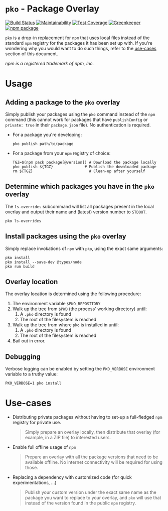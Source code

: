 # `pko` - Package Overlay
[![Build Status](https://travis-ci.com/RomainMuller/pko.svg?branch=master)](https://travis-ci.com/RomainMuller/pko)
[![Maintainability](https://api.codeclimate.com/v1/badges/0dd9c68d88c6d6a7c672/maintainability)](https://codeclimate.com/github/RomainMuller/pko/maintainability)
[![Test Coverage](https://api.codeclimate.com/v1/badges/0dd9c68d88c6d6a7c672/test_coverage)](https://codeclimate.com/github/RomainMuller/pko/test_coverage)
[![Greenkeeper](https://badges.greenkeeper.io/RomainMuller/pko.svg)](https://greenkeeper.io/)
[![npm package](https://img.shields.io/npm/v/pko/latest.svg)](https://www.npmjs.com/package/pko)

`pko` is a drop-in replacement for `npm` that uses local files instead of the standard `npm` registry for the packages
it has been set up with. If you're wondering why you would want to do such things, refer to the [use-cases](#Use-cases)
section of this document.

*npm is a registered trademark of npm, Inc.*

# Usage
## Adding a package to the `pko` overlay
Simply publish your packages using the `pko` command instead of the `npm` command (this cannot work for packages that
have `publishConfig` or `private: true` in their `package.json` file). No authentication is required.
* For a package you're developing:
  ```shell
  pko publish path/to/package
  ```
* For a package from your `npm` registry of choice:
  ```shell
  TGZ=$(npm pack package[@version]) # Download the package locally
  pko publish ${TGZ}              # Publish the downloaded package
  rm ${TGZ}                         # Clean-up after yourself
  ```

## Determine which packages you have in the `pko` overlay
The `ls-overrides` subcommand will list all packages present in the local overlay and output their name and (latest)
version number to `STDOUT`.
```shell
pko ls-overrides
```

## Install packages using the `pko` overlay
Simply replace invokations of `npm` with `pko`, using the exact same arguments:
```shell
pko install
pko install --save-dev @types/node
pko run build
```

## Overlay location
The overlay location is determined using the following procedure:
1. The environment variable `$PKO_REPOSITORY`
2. Walk up the tree from `$PWD` (the process' working directory) until:
    1. A `.pko` directory is found
    2. The root of the filesystem is reached
3. Walk up the tree from where `pko` is installed in until:
    1. A `.pko` directory is found
    2. The root of the filesystem is reached
4. Bail out in error.

## Debugging
Verbose logging can be enabled by setting the `PKO_VERBOSE` environment variable to a truthy value:
```shell
PKO_VERBOSE=1 pko install
```

# Use-cases
* Distributing private packages without having to set-up a full-fledged `npm` registry for private use.
  > Simply prepare an overlay locally, then distribute that overlay (for example, in a ZIP file) to interested users.
* Enable full offline usage of `npm`
  > Prepare an overlay with all the package versions that need to be available offline. No internet connectivity will
  > be required for using those.
* Replacing a dependency with customized code (for quick experimentations, ...)
  > Publish your custom version under the exact same name as the package you want to replace to your overlay, and
  > `pko` will use that instead of the version found in the public `npm` registry.
